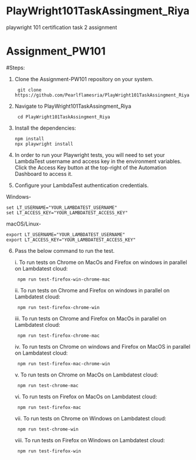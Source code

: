 # PlayWright101TaskAssingment_Riya
playwright 101 certification task 2 assignment
# Assignment_PW101

#Steps:
1. Clone the Assignment-PW101 repository on your system.
        
        git clone https://github.com/Pearlflamesria/PlayWright101TaskAssingment_Riya
2. Navigate to PlayWright101TaskAssingment_Riya

        cd PlayWright101TaskAssingment_Riya
4. Install the dependencies:
       
       npm install
       npx playwright install
4. In order to run your Playwright tests, you will need to set your LambdaTest username and access key in the environment variables. Click the Access Key button at the top-right of the Automation Dashboard to access it.
5. Configure your LambdaTest authentication credentials.

Windows-

    set LT_USERNAME="YOUR_LAMBDATEST_USERNAME"
    set LT_ACCESS_KEY="YOUR_LAMBDATEST_ACCESS_KEY"

macOS/Linux-

    export LT_USERNAME="YOUR_LAMBDATEST_USERNAME"
    export LT_ACCESS_KEY="YOUR_LAMBDATEST_ACCESS_KEY"

6. Pass the below command to run the test.

    i. To run tests on Chrome on MacOs and Firefox on windows in parallel on Lambdatest cloud:    

        npm run test-firefox-win-chrome-mac 
    
    ii. To run tests on Chrome and Firefox on windows in parallel on Lambdatest cloud:    

        npm run test-firefox-chrome-win
    
    iii. To run tests on Chrome and Firefox on MacOs in parallel on Lambdatest cloud:    

        npm run test-firefox-chrome-mac
    
    iv. To run tests on Chrome on windows and Firefox on MacOS in parallel on Lambdatest cloud:
    
        npm run test-firefox-mac-chrome-win 
    
    v. To run tests on Chrome on MacOs on Lambdatest cloud:
    
        npm run test-chrome-mac
    
    vi. To run tests on Firefox on MacOs on Lambdatest cloud:
    
        npm run test-firefox-mac
    
    vii. To run tests on Chrome on Windows on Lambdatest cloud:
    
        npm run test-chrome-win
    
    viii. To run tests on Firefox on Windows on Lambdatest cloud:
    
        npm run test-firefox-win

